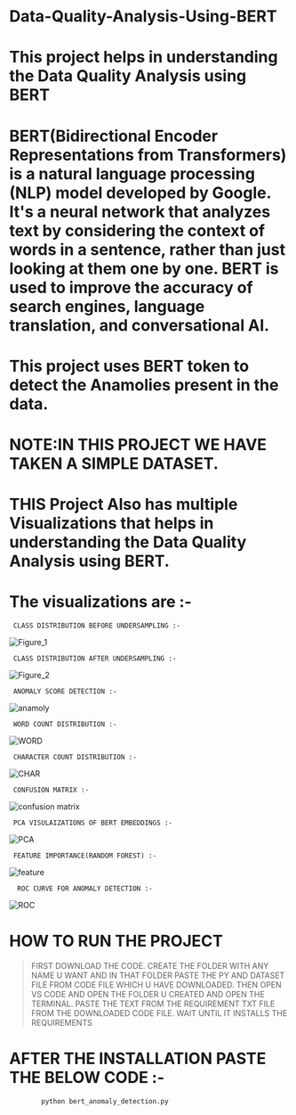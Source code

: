 # Data-Quality-Analysis-Using-BERT
# This project helps in understanding the Data Quality Analysis using BERT
# BERT(Bidirectional Encoder Representations from Transformers) is a natural language processing (NLP) model developed by Google. It's a neural network that analyzes text by considering the context of words in a sentence, rather than just looking at them one by one. BERT is used to improve the accuracy of search engines, language translation, and conversational AI.
# This project uses BERT token to detect the Anamolies present in the data.
# NOTE:IN THIS PROJECT WE HAVE TAKEN A SIMPLE DATASET.
# THIS Project Also has multiple Visualizations that helps in understanding the Data Quality Analysis using BERT.
# The visualizations are :-
     CLASS DISTRIBUTION BEFORE UNDERSAMPLING :- 
![Figure_1](https://github.com/user-attachments/assets/ae7f444e-7a96-4866-b53a-64a0253d441b)
    
     CLASS DISTRIBUTION AFTER UNDERSAMPLING :-
![Figure_2](https://github.com/user-attachments/assets/7b6f4fe9-6240-447c-b616-52cb642bb934)

     ANOMALY SCORE DETECTION :-
![anamoly](https://github.com/user-attachments/assets/c87a6d13-0b80-462d-a33e-906df303d2e5)

     WORD COUNT DISTRIBUTION :-
![WORD](https://github.com/user-attachments/assets/2ff20de5-4954-4c3b-8223-b944e752e2a8)

     CHARACTER COUNT DISTRIBUTION :-
![CHAR](https://github.com/user-attachments/assets/78e87c0a-ed95-4758-93a1-f94e47b751ed)

     CONFUSION MATRIX :-
![confusion matrix](https://github.com/user-attachments/assets/41effa5c-e87a-4b00-a596-058ce30dc3d7)

     PCA VISULAIZATIONS OF BERT EMBEDDINGS :-
![PCA](https://github.com/user-attachments/assets/0261d01a-3a69-4114-9a9e-46ad8a29d8ce)

     FEATURE IMPORTANCE(RANDOM FOREST) :-
![feature](https://github.com/user-attachments/assets/d1a3ce23-c215-48ac-9f63-298a716be755)

      ROC CURVE FOR ANOMALY DETECTION :-
![ROC](https://github.com/user-attachments/assets/32141888-384f-4742-9905-cf5041f0712a)


# HOW TO RUN THE PROJECT
   > FIRST DOWNLOAD THE CODE.
   > CREATE THE FOLDER WITH ANY NAME U WANT AND IN THAT FOLDER PASTE THE PY AND DATASET FILE FROM CODE FILE WHICH U HAVE DOWNLOADED.
   > THEN OPEN VS CODE AND OPEN THE FOLDER U CREATED AND OPEN THE TERMINAL.
   > PASTE THE TEXT FROM THE REQUIREMENT TXT FILE FROM THE DOWNLOADED CODE FILE.
   > WAIT UNTIL IT INSTALLS THE REQUIREMENTS
         
 # AFTER THE INSTALLATION PASTE THE BELOW CODE :-
            python bert_anomaly_detection.py


      








